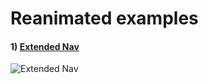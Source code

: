 # Reanimated examples

#### 1) [Extended Nav](https://github.com/rawatnaresh/reanimated-examples/tree/master/src/ExtendedFab)

![Extended Nav](https://user-images.githubusercontent.com/29520305/100092671-8eb64900-2e7e-11eb-96ee-1abc3344743f.gif)
